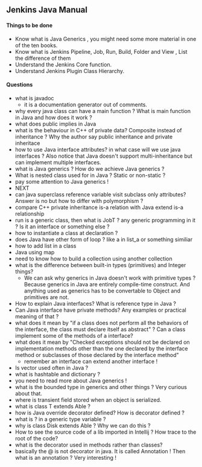 ## Jenkins Java Manual

#### Things to be done

- Know what is Java Generics , you might need some more material in one of the ten books.
- Know what is Jenkins Pipeline, Job, Run, Build, Folder and View , List the difference of them
- Understand the Jenkins Core function.
- Understand Jenkins Plugin Class Hierarchy.

#### Questions

- what is javadoc
  - it is a documentation generator out of comments.
- why every java class can have a main function ? What is main function in Java and how does it work ?
- what does public implies in Java
- what is the behaviour in C++ of private data? Composite instead of inheritance ? Why the author say  public inheritance and private inheritace
- how to use Java interface attributes? in what case will we use java interfaces ?  Also notice that Java doesn't support multi-inheritance but can implement multiple interfaces.
- what is Java generics ? How do we achieve Java generics ? 
- What is nested class used for in Java ? Static or non-static ? 
- pay some attention to Java generics ! 
- NEXT
- can java superclass reference variable visit subclass only attributes? Answer is no but how to differ with polymorphism ? 
- compare C++ private inheritance is-a relation with Java extend is-a relationship
- run is a generic class, then what is JobT ? any generic programming in it ?  Is it an interface or something else ? 
- how to instantiate a class at declaration ? 
- does Java have other form of loop ? like a in list_a or something similiar
- how to add list in a class
- Java using map
- need to know how to build a collection using another collection
- what is the difference between built-in types (primitives) and Integer things?
  - We can ask why generics in Java doesn't work with primitive types ? Because generics in Java are entirely compile-time construct. And anything used as generics has to be convertable to Object and primitives are not. 
- How to explain Java interfaces? What is reference type in Java ?
- Can Java interface have private methods? Any examples or practical meaning of that ?
- what does it mean by "if a class does not perform all the behaviors of the interface, the class must declare itself as abstract" ? Can a class implement some of the methods of a interface? 
- what does it mean by "Checked exceptions should not be declared on implementation methods other than the one declared by the interface method or subclasses of those declared by the interface method"
  - remember an interface can extend another interface ! 
- Is vector used often in Java ? 
- what is hashtable and dictionary ? 
- you need to read more about Java generics ! 
- what is the bounded type in generics and other things ? Very curious about that.
- where is transient field stored when an object is serialized.
- what is class T extends Able<T> ? 
- how is Java override decorator defined? How is decorator defined ?
- what is ? in a generic type variable ? 
- why is class Disk extends Able<Disk> ? Why we can do this ?
- How to see the source code of a lib imported in Intellij ? How trace to the root of the code?
- what is the decorator used in methods rather than classes?
- basically the @ is not decorator in java. It is called Annotation ! Then what is an annotation ? Very interesting ! 
